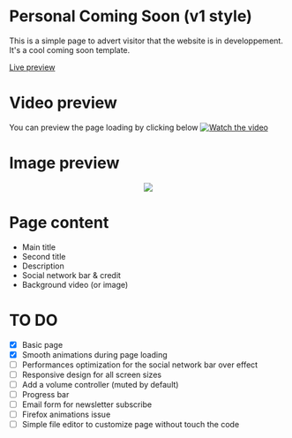 # Personal Coming Soon (v1 style)
This is a simple page to advert visitor that the website is in developpement. It's a cool coming soon template.

[Live preview](http://melvin-lemoine.me)

# Video preview
You can preview the page loading by clicking below
[![Watch the video](http://fichiers.feather-project.org/git_ressources/PCS_V1/RENDER.png)](https://youtu.be/mkH4I9GGq9c)

# Image preview	
<p align="center"><img src="http://fichiers.feather-project.org/git_ressources/PCS_V1/preview.jpg"/></p>

# Page content
- Main title
- Second title
- Description
- Social network bar & credit
- Background video (or image) 

# TO DO
- [x] Basic page
- [x] Smooth animations during page loading
- [ ] Performances optimization for the social network bar over effect
- [ ] Responsive design for all screen sizes
- [ ] Add a volume controller (muted by default)
- [ ] Progress bar
- [ ] Email form for newsletter subscribe
- [ ] Firefox animations issue
- [ ] Simple file editor to customize page without touch the code